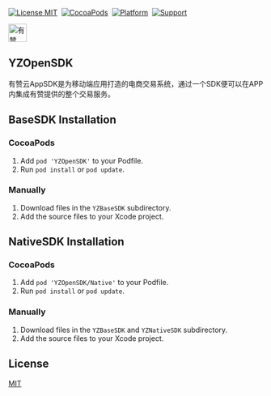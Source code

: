[![License MIT](https://img.shields.io/badge/license-MIT-green.svg?style=flat)](https://github.com/youzan/SigmaTableViewModel/blob/master/LICENSE)&nbsp;
[![CocoaPods](https://img.shields.io/badge/pod-v0.0.1-blue.svg)](http://cocoapods.org/?q=SigmaTableViewModel)&nbsp;
[![Platform](https://img.shields.io/badge/platform-ios-yellow.svg)](https://www.apple.com/nl/ios/)&nbsp;
[![Support](https://img.shields.io/badge/support-iOS%207%2B%20-blue.svg?style=flat)](https://www.apple.com/nl/ios/)&nbsp;

<p>
<a href="https://github.com/youzan/"><img alt="有赞logo" width="36px" src="https://img.yzcdn.cn/public_files/2017/02/09/e84aa8cbbf7852688c86218c1f3bbf17.png" alt="youzan">
</p></a>

## YZOpenSDK
有赞云AppSDK是为移动端应用打造的电商交易系统，通过一个SDK便可以在APP内集成有赞提供的整个交易服务。

## BaseSDK Installation
### CocoaPods
 1. Add `pod 'YZOpenSDK'` to your Podfile.
 2. Run `pod install` or `pod update`.

### Manually
 1. Download files in the `YZBaseSDK` subdirectory.
 2. Add the source files to your Xcode project.
 
## NativeSDK Installation
### CocoaPods
 1. Add `pod 'YZOpenSDK/Native'` to your Podfile.
 2. Run `pod install` or `pod update`.

### Manually
 1. Download files in the `YZBaseSDK` and `YZNativeSDK` subdirectory.
 2. Add the source files to your Xcode project.

## License
[MIT](https://zh.wikipedia.org/wiki/MIT%E8%A8%B1%E5%8F%AF%E8%AD%89)

